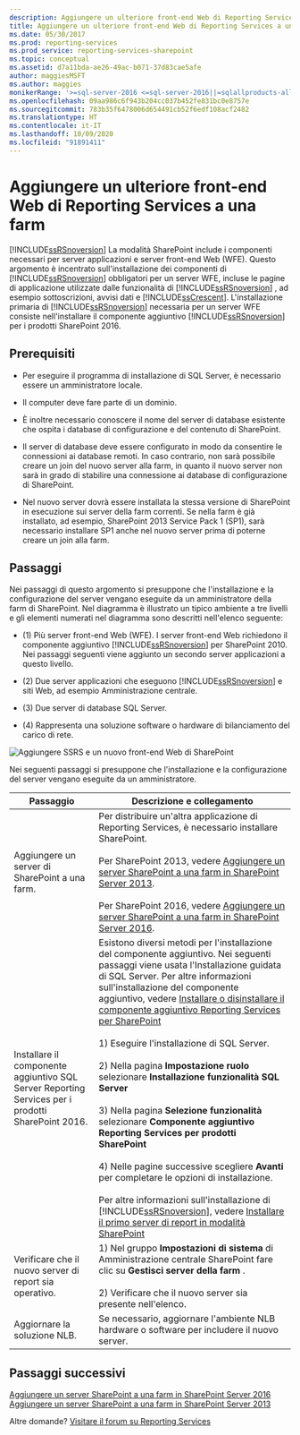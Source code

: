 ```yaml
---
description: Aggiungere un ulteriore front-end Web di Reporting Services a una farm
title: Aggiungere un ulteriore front-end Web di Reporting Services a una farm | Microsoft Docs
ms.date: 05/30/2017
ms.prod: reporting-services
ms.prod_service: reporting-services-sharepoint
ms.topic: conceptual
ms.assetid: d7a11bda-ae26-49ac-b071-37d83cae5afe
author: maggiesMSFT
ms.author: maggies
monikerRange: '>=sql-server-2016 <=sql-server-2016||=sqlallproducts-allversions'
ms.openlocfilehash: 09aa986c6f943b204cc037b452fe831bc0e8757e
ms.sourcegitcommit: 783b35f6478006d654491cb52f6edf108acf2482
ms.translationtype: HT
ms.contentlocale: it-IT
ms.lasthandoff: 10/09/2020
ms.locfileid: "91891411"
---
```

# <a name="add-an-additional-reporting-services-web-front-end-to-a-farm"></a>Aggiungere un ulteriore front-end Web di Reporting Services a una farm
  [!INCLUDE[ssRSnoversion](../../includes/ssrsnoversion-md.md)] La modalità SharePoint include i componenti necessari per server applicazioni e server front-end Web (WFE). Questo argomento è incentrato sull'installazione dei componenti di [!INCLUDE[ssRSnoversion](../../includes/ssrsnoversion-md.md)] obbligatori per un server WFE, incluse le pagine di applicazione utilizzate dalle funzionalità di [!INCLUDE[ssRSnoversion](../../includes/ssrsnoversion-md.md)] , ad esempio sottoscrizioni, avvisi dati e [!INCLUDE[ssCrescent](../../includes/sscrescent-md.md)]. L'installazione primaria di [!INCLUDE[ssRSnoversion](../../includes/ssrsnoversion-md.md)] necessaria per un server WFE consiste nell'installare il componente aggiuntivo [!INCLUDE[ssRSnoversion](../../includes/ssrsnoversion-md.md)] per i prodotti SharePoint 2016.  
  
## <a name="prerequisites"></a>Prerequisiti  
  
-   Per eseguire il programma di installazione di SQL Server, è necessario essere un amministratore locale.  
  
-   Il computer deve fare parte di un dominio.  
  
-   È inoltre necessario conoscere il nome del server di database esistente che ospita i database di configurazione e del contenuto di SharePoint.  
  
-   Il server di database deve essere configurato in modo da consentire le connessioni ai database remoti.  In caso contrario, non sarà possibile creare un join del nuovo server alla farm, in quanto il nuovo server non sarà in grado di stabilire una connessione ai database di configurazione di SharePoint.  
  
-   Nel nuovo server dovrà essere installata la stessa versione di SharePoint in esecuzione sui server della farm correnti. Se nella farm è già installato, ad esempio, SharePoint 2013 Service Pack 1 (SP1), sarà necessario installare SP1 anche nel nuovo server prima di poterne creare un join alla farm.  
  
## <a name="steps"></a>Passaggi  
 Nei passaggi di questo argomento si presuppone che l'installazione e la configurazione del server vengano eseguite da un amministratore della farm di SharePoint. Nel diagramma è illustrato un tipico ambiente a tre livelli e gli elementi numerati nel diagramma sono descritti nell'elenco seguente:  
  
-   (1) Più server front-end Web (WFE). I server front-end Web richiedono il componente aggiuntivo [!INCLUDE[ssRSnoversion](../../includes/ssrsnoversion-md.md)] per SharePoint 2010. Nei passaggi seguenti viene aggiunto un secondo server applicazioni a questo livello.  
  
-   (2) Due server applicazioni che eseguono [!INCLUDE[ssRSnoversion](../../includes/ssrsnoversion-md.md)] e siti Web, ad esempio Amministrazione centrale.  
  
-   (3) Due server di database SQL Server.  
  
-   (4) Rappresenta una soluzione software o hardware di bilanciamento del carico di rete.  
  
 ![Aggiungere SSRS e un nuovo front-end Web di SharePoint](../../reporting-services/install-windows/media/rs-sharepointscale-wfe.gif "Aggiungere SSRS e un nuovo front-end Web di SharePoint")  
  
 Nei seguenti passaggi si presuppone che l'installazione e la configurazione del server vengano eseguite da un amministratore.  
  
|Passaggio|Descrizione e collegamento|  
|----------|--------------------------|  
|Aggiungere un server di SharePoint a una farm.|Per distribuire un'altra applicazione di Reporting Services, è necessario installare SharePoint.<br/><br/>Per SharePoint 2013, vedere [Aggiungere un server SharePoint a una farm in SharePoint Server 2013](/SharePoint/install/add-web-or-application-server-to-the-farm).<br/><br/>Per SharePoint 2016, vedere [Aggiungere un server SharePoint a una farm in SharePoint Server 2016](/SharePoint/install/add-a-server-to-a-sharepoint-server-2016-farm).|  
|Installare il componente aggiuntivo SQL Server Reporting Services per i prodotti SharePoint 2016.|Esistono diversi metodi per l'installazione del componente aggiuntivo. Nei seguenti passaggi viene usata l'Installazione guidata di SQL Server. Per altre informazioni sull'installazione del componente aggiuntivo, vedere [Installare o disinstallare il componente aggiuntivo Reporting Services per SharePoint](../../reporting-services/install-windows/install-or-uninstall-the-reporting-services-add-in-for-sharepoint.md)<br /><br /> 1) Eseguire l'installazione di SQL Server.<br /><br /> 2) Nella pagina **Impostazione ruolo** selezionare **Installazione funzionalità SQL Server**<br /><br /> 3) Nella pagina **Selezione funzionalità** selezionare **Componente aggiuntivo Reporting Services per prodotti SharePoint**<br /><br /> 4) Nelle pagine successive scegliere **Avanti** per completare le opzioni di installazione.<br /><br/>Per altre informazioni sull'installazione di [!INCLUDE[ssRSnoversion](../../includes/ssrsnoversion-md.md)], vedere [Installare il primo server di report in modalità SharePoint](install-the-first-report-server-in-sharepoint-mode.md)|  
|Verificare che il nuovo server di report sia operativo.|1) Nel gruppo **Impostazioni di sistema** di Amministrazione centrale SharePoint fare clic su **Gestisci server della farm** .<br /><br /> 2) Verificare che il nuovo server sia presente nell'elenco.|  
|Aggiornare la soluzione NLB.|Se necessario, aggiornare l'ambiente NLB hardware o software per includere il nuovo server.|  

## <a name="next-steps"></a>Passaggi successivi

[Aggiungere un server SharePoint a una farm in SharePoint Server 2016](/SharePoint/install/add-a-server-to-a-sharepoint-server-2016-farm)  
[Aggiungere un server SharePoint a una farm in SharePoint Server 2013](/SharePoint/install/add-web-or-application-server-to-the-farm)

Altre domande? [Visitare il forum su Reporting Services](https://go.microsoft.com/fwlink/?LinkId=620231)